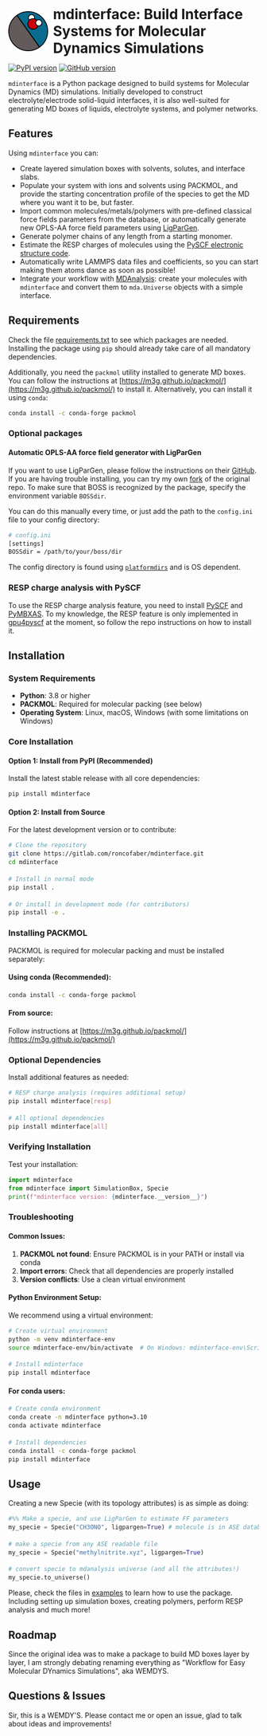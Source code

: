 <div style="display: flex; align-items: center;">
  <img src="./assets/mdinterface.png" alt="Logo" width="80"  style="margin-right: 10px;">
  <div style="display: flex; flex-direction: column;">
    <h1 style="margin: 0;">mdinterface: Build Interface Systems for Molecular Dynamics Simulations</h1>
  </div>
</div>

[![PyPI version](https://badge.fury.io/py/mdinterface.svg?icon=si%3Apython)](https://pypi.org/project/mdinterface/) [![GitHub version](https://badge.fury.io/gh/roncofaber%2Fmdinterface.svg?icon=si%3Agithub)](https://github.com/roncofaber/mdinterface)

`mdinterface` is a Python package designed to build systems for Molecular Dynamics (MD) simulations. Initially developed to construct electrolyte/electrode solid-liquid interfaces, it is also well-suited for generating MD boxes of liquids, electrolyte systems, and polymer networks.

## Features

Using `mdinterface` you can:

- Create layered simulation boxes with solvents, solutes, and interface slabs.
- Populate your system with ions and solvents using PACKMOL, and provide the starting concentration profile of the species to get the MD where you want it to be, but faster.
- Import common molecules/metals/polymers with pre-defined classical force fields parameters from the database, or automatically generate new OPLS-AA force field parameters using [LigParGen](https://github.com/Isra3l/ligpargen).
- Generate polymer chains of any length from a starting monomer.
- Estimate the RESP charges of molecules using the [PySCF  electronic structure code](https://github.com/pyscf/pyscf).
- Automatically write LAMMPS data files and coefficients, so you can start making them atoms dance as soon as possible!
- Integrate your workflow with [MDAnalysis](https://github.com/MDAnalysis/mdanalysis): create your molecules with `mdinterface` and convert them to `mda.Universe` objects with a simple interface.

## Requirements

Check the file [requirements.txt](requirements.txt) to see which packages are needed. Installing the package using `pip` should already take care of all mandatory dependencies.

Additionally, you need the `packmol` utility installed to generate MD boxes. You can follow the instructions at [https://m3g.github.io/packmol/](https://m3g.github.io/packmol/) to install it. Alternatively, you can install it using `conda`:

```bash
conda install -c conda-forge packmol
```

### Optional packages

#### Automatic OPLS-AA force field generator with LigParGen

If you want to use LigParGen, please follow the instructions on their [GitHub](https://github.com/Isra3l/ligpargen). If you are having trouble installing, you can try my own [fork](https://github.com/roncofaber/ligpargen) of the original repo. To make sure that BOSS is recognized by the package, specify the environment variable `BOSSdir`.

You can do this manually every time, or just add the path to the `config.ini` file to your config directory:

```bash
# config.ini
[settings]
BOSSdir = /path/to/your/boss/dir
```

The config directory is found using [`platformdirs`](https://pypi.org/project/platformdirs/) and is OS dependent.

### RESP charge analysis with PySCF

To use the RESP charge analysis feature, you need to install [PySCF](https://github.com/pyscf/pyscf) and [PyMBXAS](https://gitlab.com/roncofaber/pymbxas). To my knowledge, the RESP feature is only implemented in [gpu4pyscf](https://github.com/pyscf/gpu4pyscf) at the moment, so follow the repo instructions on how to install it.

## Installation

### System Requirements

- **Python**: 3.8 or higher
- **PACKMOL**: Required for molecular packing (see below)
- **Operating System**: Linux, macOS, Windows (with some limitations on Windows)

### Core Installation

#### Option 1: Install from PyPI (Recommended)

Install the latest stable release with all core dependencies:

```bash
pip install mdinterface
```

#### Option 2: Install from Source

For the latest development version or to contribute:

```bash
# Clone the repository
git clone https://gitlab.com/roncofaber/mdinterface.git
cd mdinterface

# Install in normal mode
pip install .

# Or install in development mode (for contributors)
pip install -e .
```

### Installing PACKMOL

PACKMOL is required for molecular packing and must be installed separately:

#### Using conda (Recommended):
```bash
conda install -c conda-forge packmol
```

#### From source:
Follow instructions at [https://m3g.github.io/packmol/](https://m3g.github.io/packmol/)

### Optional Dependencies

Install additional features as needed:

```bash
# RESP charge analysis (requires additional setup)
pip install mdinterface[resp]

# All optional dependencies
pip install mdinterface[all]
```

### Verifying Installation

Test your installation:

```python
import mdinterface
from mdinterface import SimulationBox, Specie
print(f"mdinterface version: {mdinterface.__version__}")
```

### Troubleshooting

#### Common Issues:

1. **PACKMOL not found**: Ensure PACKMOL is in your PATH or install via conda
2. **Import errors**: Check that all dependencies are properly installed
3. **Version conflicts**: Use a clean virtual environment

#### Python Environment Setup:

We recommend using a virtual environment:

```bash
# Create virtual environment
python -m venv mdinterface-env
source mdinterface-env/bin/activate  # On Windows: mdinterface-env\Scripts\activate

# Install mdinterface
pip install mdinterface
```

#### For conda users:

```bash
# Create conda environment
conda create -n mdinterface python=3.10
conda activate mdinterface

# Install dependencies
conda install -c conda-forge packmol
pip install mdinterface
```

## Usage

Creating a new Specie (with its topology attributes) is as simple as doing:

```python
#%% Make a specie, and use LigParGen to estimate FF parameters
my_specie = Specie("CH3ONO", ligpargen=True) # molecule is in ASE database

# make a specie from any ASE readable file
my_specie = Specie("methylnitrite.xyz", ligpargen=True)

# convert specie to mdanalysis universe (and all the attributes!)
my_specie.to_universe()

```

Please, check the files in [examples](mdinterface/examples/) to learn how to use the package. Including setting up simulation boxes, creating polymers, perform RESP analysis and much more!

## Roadmap

Since the original idea was to make a package to build MD boxes layer by layer, I am strongly debating renaming everything as "Workflow for Easy Molecular DYnamics Simulations", aka WEMDYS.

## Questions & Issues

Sir, this is a WEMDY'S. Please contact me or open an issue, glad to talk about ideas and improvements!
